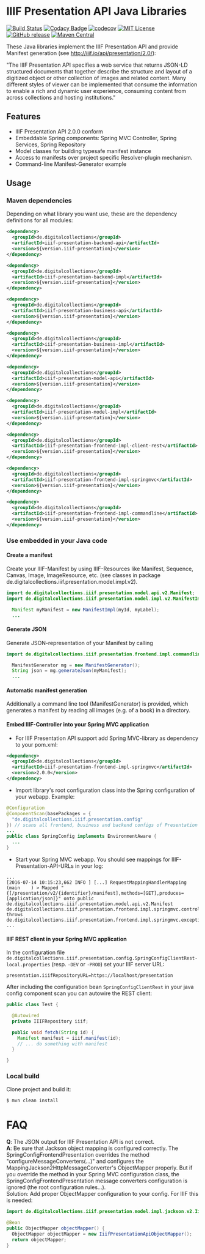 # IIIF Presentation API Java Libraries

[![Build Status](https://travis-ci.org/dbmdz/iiif-presentation-api.svg?branch=next)](https://travis-ci.org/dbmdz/iiif-presentation-api)
[![Codacy Badge](https://api.codacy.com/project/badge/Grade/864f6c728d6f4e6fbddd24e5a517687c)](https://www.codacy.com/app/ralf-eichinger/iiif-presentation-api?utm_source=github.com&amp;utm_medium=referral&amp;utm_content=dbmdz/iiif-presentation-api&amp;utm_campaign=Badge_Grade)
[![codecov](https://codecov.io/gh/dbmdz/iiif-presentation-api/branch/master/graph/badge.svg)](https://codecov.io/gh/dbmdz/iiif-presentation-api)
[![MIT License](https://img.shields.io/badge/license-MIT-blue.svg)](LICENSE)
[![GitHub release](https://img.shields.io/github/release/dbmdz/iiif-presentation-api.svg?maxAge=2592000)](https://github.com/dbmdz/iiif-presentation-api/releases)
[![Maven Central](https://img.shields.io/maven-central/v/de.digitalcollections/iiif-presentation-api.svg?maxAge=2592000)](http://search.maven.org/#search%7Cga%7C1%7Ca%3A%22iiif-presentation-api%22)

These Java libraries implement the IIIF Presentation API and provide Manifest generation (see <a href="http://iiif.io/api/presentation/2.0/">http://iiif.io/api/presentation/2.0/</a>):

"The IIIF Presentation API specifies a web service that returns JSON-LD structured documents that together describe the structure and layout of a digitized object or other collection of images and related content. Many different styles of viewer can be implemented that consume the information to enable a rich and dynamic user experience, consuming content from across collections and hosting institutions."

## Features

- IIIF Presentation API 2.0.0 conform
- Embeddable Spring components: Spring MVC Controller, Spring Services, Spring Repository
- Model classes for building typesafe manifest instance
- Access to manifests over project specific Resolver-plugin mechanism.
- Command-line Manifest-Generator example

## Usage

### Maven dependencies

Depending on what library you want use, these are the dependency definitions for all modules:

```xml
<dependency>
  <groupId>de.digitalcollections</groupId>
  <artifactId>iiif-presentation-backend-api</artifactId>
  <version>${version.iiif-presentation}</version>
</dependency>

<dependency>
  <groupId>de.digitalcollections</groupId>
  <artifactId>iiif-presentation-backend-impl</artifactId>
  <version>${version.iiif-presentation}</version>
</dependency>

<dependency>
  <groupId>de.digitalcollections</groupId>
  <artifactId>iiif-presentation-business-api</artifactId>
  <version>${version.iiif-presentation}</version>
</dependency>

<dependency>
  <groupId>de.digitalcollections</groupId>
  <artifactId>iiif-presentation-business-impl</artifactId>
  <version>${version.iiif-presentation}</version>
</dependency>

<dependency>
  <groupId>de.digitalcollections</groupId>
  <artifactId>iiif-presentation-model-api</artifactId>
  <version>${version.iiif-presentation}</version>
</dependency>

<dependency>
  <groupId>de.digitalcollections</groupId>
  <artifactId>iiif-presentation-model-impl</artifactId>
  <version>${version.iiif-presentation}</version>
</dependency>

<dependency>
  <groupId>de.digitalcollections</groupId>
  <artifactId>iiif-presentation-frontend-impl-client-rest</artifactId>
  <version>${version.iiif-presentation}</version>
</dependency>

<dependency>
  <groupId>de.digitalcollections</groupId>
  <artifactId>iiif-presentation-frontend-impl-springmvc</artifactId>
  <version>${version.iiif-presentation}</version>
</dependency>

<dependency>
  <groupId>de.digitalcollections</groupId>
  <artifactId>iiif-presentation-frontend-impl-commandline</artifactId>
  <version>${version.iiif-presentation}</version>
</dependency>
```

### Use embedded in your Java code

#### Create a manifest

Create your IIIF-Manifest by using IIIF-Resources like Manifest, Sequence, Canvas, Image, ImageResource, etc.
(see classes in package de.digitalcollections.iiif.presentation.model.impl.v2).

```java
import de.digitalcollections.iiif.presentation.model.api.v2.Manifest;
import de.digitalcollections.iiif.presentation.model.impl.v2.ManifestImpl;

  Manifest myManifest = new ManifestImpl(myId, myLabel);
  ...
```

#### Generate JSON

Generate JSON-representation of your Manifest by calling

```java
import de.digitalcollections.iiif.presentation.frontend.impl.commandline.v2.ManifestGenerator;

  ManifestGenerator mg = new ManifestGenerator();
  String json = mg.generateJson(myManifest);
  ...
```

#### Automatic manifest generation

Additionally a command line tool (ManifestGenerator) is provided, which generates
a manifest by reading all images (e.g. of a book) in a directory.

#### Embed IIIF-Controller into your Spring MVC application

- For IIIF Presentation API support add Spring MVC-library as dependency to your pom.xml:

```xml
<dependency>
  <groupId>de.digitalcollections</groupId>
  <artifactId>iiif-presentation-frontend-impl-springmvc</artifactId>
  <version>2.0.0</version>
</dependency>
```

- Import library's root configuration class into the Spring configuration of your webapp. Example:

```java
@Configuration
@ComponentScan(basePackages = {
  "de.digitalcollections.iiif.presentation.config"
}) // scans all frontend, business and backend configs of Presentation API
...
public class SpringConfig implements EnvironmentAware {
  ...
}
```

- Start your Spring MVC webapp. You should see mappings for IIIF-Presentation-API-URLs in your log:

```
...
[2016-07-14 10:15:23,662 INFO ] [...] RequestMappingHandlerMapping (main    ) > Mapped "{[/presentation/v2/{identifier}/manifest],methods=[GET],produces=[application/json]}" onto public de.digitalcollections.iiif.presentation.model.api.v2.Manifest de.digitalcollections.iiif.presentation.frontend.impl.springmvc.controller.v2.IIIFPresentationApiController.getManifest(java.lang.String) throws de.digitalcollections.iiif.presentation.frontend.impl.springmvc.exception.NotFoundException
...
```

#### IIIF REST client in your Spring MVC application

In the configuration file `de.digitalcollections.iiif.presentation.config.SpringConfigClientRest-local.properties` (resp. `-DEV` or `-PROD`) set your IIIF server URL:

```
presentation.iiifRepositoryURL=https://localhost/presentation
```

After including the configuration bean `SpringConfigClientRest` in your java config component scan you can autowire the REST client:

```java
public class Test {

  @Autowired
  private IIIFRepository iiif;

  public void fetch(String id) {
    Manifest manifest = iiif.manifest(id);
    // ... do something with manifest
  }

}

```

### Local build

Clone project and build it:

```shell
$ mvn clean install
```

# FAQ
<b>Q</b>: The JSON output for IIIF Presentation API is not correct.<br/>
<b>A</b>: Be sure that Jackson object mapping is configured correctly. The SpringConfigFrontendPresentation overrides the method "configureMessageConverters(...)" and configures the MappingJackson2HttpMessageConverter's ObjectMapper properly. But if you override the method in your Spring MVC configuration class, the SpringConfigFrontendPresentation message converters configuration is ignored (the root configuration rules...).<br/>
Solution: Add proper ObjectMapper configuration to your config. For IIIF this is needed:

```java
import de.digitalcollections.iiif.presentation.model.impl.jackson.v2.IiifPresentationApiObjectMapper;

@Bean
public ObjectMapper objectMapper() {
  ObjectMapper objectMapper = new IiifPresentationApiObjectMapper();
  return objectMapper;
}
```
